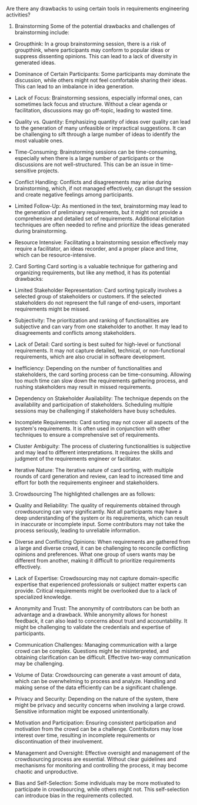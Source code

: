 Are there any drawbacks to using certain tools in requirements engineering activities?

1. Brainstorming
Some of the potential drawbacks and challenges of brainstorming include:

- Groupthink: In a group brainstorming session, there is a risk of groupthink, where participants may conform to popular ideas or suppress dissenting opinions. This can lead to a lack of diversity in generated ideas.

- Dominance of Certain Participants: Some participants may dominate the discussion, while others might not feel comfortable sharing their ideas. This can lead to an imbalance in idea generation.

- Lack of Focus: Brainstorming sessions, especially informal ones, can sometimes lack focus and structure. Without a clear agenda or facilitation, discussions may go off-topic, leading to wasted time.

- Quality vs. Quantity: Emphasizing quantity of ideas over quality can lead to the generation of many unfeasible or impractical suggestions. It can be challenging to sift through a large number of ideas to identify the most valuable ones.

- Time-Consuming: Brainstorming sessions can be time-consuming, especially when there is a large number of participants or the discussions are not well-structured. This can be an issue in time-sensitive projects.

- Conflict Handling: Conflicts and disagreements may arise during brainstorming, which, if not managed effectively, can disrupt the session and create negative feelings among participants.

- Limited Follow-Up: As mentioned in the text, brainstorming may lead to the generation of preliminary requirements, but it might not provide a comprehensive and detailed set of requirements. Additional elicitation techniques are often needed to refine and prioritize the ideas generated during brainstorming.

- Resource Intensive: Facilitating a brainstorming session effectively may require a facilitator, an ideas recorder, and a proper place and time, which can be resource-intensive.

2. Card Sorting
Card sorting is a valuable technique for gathering and organizing requirements, but like any method, it has its potential drawbacks:

- Limited Stakeholder Representation: Card sorting typically involves a selected group of stakeholders or customers. If the selected stakeholders do not represent the full range of end-users, important requirements might be missed.

- Subjectivity: The prioritization and ranking of functionalities are subjective and can vary from one stakeholder to another. It may lead to disagreements and conflicts among stakeholders.

- Lack of Detail: Card sorting is best suited for high-level or functional requirements. It may not capture detailed, technical, or non-functional requirements, which are also crucial in software development.

- Inefficiency: Depending on the number of functionalities and stakeholders, the card sorting process can be time-consuming. Allowing too much time can slow down the requirements gathering process, and rushing stakeholders may result in missed requirements.

- Dependency on Stakeholder Availability: The technique depends on the availability and participation of stakeholders. Scheduling multiple sessions may be challenging if stakeholders have busy schedules.

- Incomplete Requirements: Card sorting may not cover all aspects of the system's requirements. It is often used in conjunction with other techniques to ensure a comprehensive set of requirements.

- Cluster Ambiguity: The process of clustering functionalities is subjective and may lead to different interpretations. It requires the skills and judgment of the requirements engineer or facilitator.

- Iterative Nature: The iterative nature of card sorting, with multiple rounds of card generation and review, can lead to increased time and effort for both the requirements engineer and stakeholders.

3. Crowdsourcing
 The highlighted challenges are as follows:

- Quality and Reliability: The quality of requirements obtained through crowdsourcing can vary significantly. Not all participants may have a deep understanding of the system or its requirements, which can result in inaccurate or incomplete input. Some contributors may not take the process seriously, leading to unreliable information.

- Diverse and Conflicting Opinions: When requirements are gathered from a large and diverse crowd, it can be challenging to reconcile conflicting opinions and preferences. What one group of users wants may be different from another, making it difficult to prioritize requirements effectively.

- Lack of Expertise: Crowdsourcing may not capture domain-specific expertise that experienced professionals or subject matter experts can provide. Critical requirements might be overlooked due to a lack of specialized knowledge.

- Anonymity and Trust: The anonymity of contributors can be both an advantage and a drawback. While anonymity allows for honest feedback, it can also lead to concerns about trust and accountability. It might be challenging to validate the credentials and expertise of participants.

- Communication Challenges: Managing communication with a large crowd can be complex. Questions might be misinterpreted, and obtaining clarification can be difficult. Effective two-way communication may be challenging.

- Volume of Data: Crowdsourcing can generate a vast amount of data, which can be overwhelming to process and analyze. Handling and making sense of the data efficiently can be a significant challenge.

- Privacy and Security: Depending on the nature of the system, there might be privacy and security concerns when involving a large crowd. Sensitive information might be exposed unintentionally.

- Motivation and Participation: Ensuring consistent participation and motivation from the crowd can be a challenge. Contributors may lose interest over time, resulting in incomplete requirements or discontinuation of their involvement.

- Management and Oversight: Effective oversight and management of the crowdsourcing process are essential. Without clear guidelines and mechanisms for monitoring and controlling the process, it may become chaotic and unproductive.

- Bias and Self-Selection: Some individuals may be more motivated to participate in crowdsourcing, while others might not. This self-selection can introduce bias in the requirements collected.

